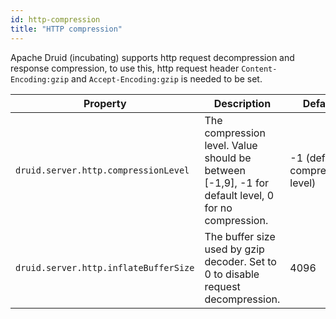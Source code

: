 ```yaml
---
id: http-compression
title: "HTTP compression"
---
```


<!--
  ~ Licensed to the Apache Software Foundation (ASF) under one
  ~ or more contributor license agreements.  See the NOTICE file
  ~ distributed with this work for additional information
  ~ regarding copyright ownership.  The ASF licenses this file
  ~ to you under the Apache License, Version 2.0 (the
  ~ "License"); you may not use this file except in compliance
  ~ with the License.  You may obtain a copy of the License at
  ~
  ~   http://www.apache.org/licenses/LICENSE-2.0
  ~
  ~ Unless required by applicable law or agreed to in writing,
  ~ software distributed under the License is distributed on an
  ~ "AS IS" BASIS, WITHOUT WARRANTIES OR CONDITIONS OF ANY
  ~ KIND, either express or implied.  See the License for the
  ~ specific language governing permissions and limitations
  ~ under the License.
  -->


Apache Druid (incubating) supports http request decompression and response compression, to use this, http request header `Content-Encoding:gzip` and  `Accept-Encoding:gzip` is needed to be set.

|Property|Description|Default|
|--------|-----------|-------|
|`druid.server.http.compressionLevel`|The compression level. Value should be between [-1,9], -1 for default level, 0 for no compression.|-1 (default compression level)|
|`druid.server.http.inflateBufferSize`|The buffer size used by gzip decoder. Set to 0 to disable request decompression.|4096|
